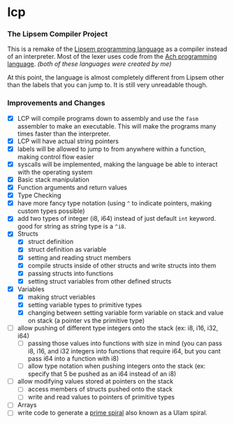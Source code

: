 # lcp
### The Lipsem Compiler Project

This is a remake of the [Lipsem programming language](https://github.com/Mespyr/lipsem) as a compiler instead of an interpreter.
Most of the lexer uses code from the [Ach programming language](https://github.com/Mespyr/ach).
*(both of these languages were created by me)*

At this point, the language is almost completely different from Lipsem other than the labels that you can jump to.
It is still very unreadable though.

### Improvements and Changes

- [x] LCP will compile programs down to assembly and use the `fasm` assembler to make an executable. This will make the programs many times faster than the interpreter.
- [x] LCP will have actual string pointers
- [x] labels will be allowed to jump to from anywhere within a function, making control flow easier
- [x] syscalls will be implemented, making the language be able to interact with the operating system
- [x] Basic stack manipulation
- [x] Function arguments and return values
- [x] Type Checking
- [x] have more fancy type notation (using `^` to indicate pointers, making custom types possible)
- [x] add two types of integer (i8, i64) instead of just default `int` keyword. good for string as string type is a `^i8`.
- [x] Structs
	- [x] struct definition
	- [x] struct definition as variable
	- [x] setting and reading struct members
	- [x] compile structs inside of other structs and write structs into them
	- [x] passing structs into functions
	- [x] setting struct variables from other defined structs
- [x] Variables
	- [x] making struct veriables
	- [x] setting variable types to primitive types
	- [x] changing between setting variable form variable on stack and value on stack (a pointer vs the primitive type)
- [ ] allow pushing of different type integers onto the stack (ex: i8, i16, i32, i64)
	- [ ] passing those values into functions with size in mind (you can pass i8, i16, and i32 integers into functions that require i64, but you cant pass i64 into a function with i8)
	- [ ] allow type notation when pushing integers onto the stack (ex: specify that 5 be pushed as an i64 instead of an i8)
- [ ] allow modifying values stored at pointers on the stack
	- [ ] access members of structs pushed onto the stack
	- [ ] write and read values to pointers of primitive types
- [ ] Arrays
- [ ] write code to generate a [prime spiral](https://mathimages.swarthmore.edu/index.php/Prime_spiral_(Ulam_spiral)) also known as a Ulam spiral.
